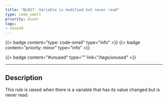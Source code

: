 ```yaml
---
title: "NL027: Variable is modified but never read"
type: code_smell
priority: minor
tags:
- unused 
---
```


{{< badge content="type: code-smell" type="info" >}}
{{< badge content="priority: minor" type="info" >}}


{{< badge content="#unused" type="" link="/tags/unused" >}}

---

## Description
This rule is raised when there is a variable that has its value changed but is never read.
